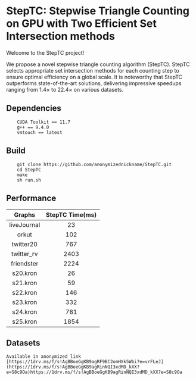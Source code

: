 
# StepTC: Stepwise Triangle Counting on GPU with Two Efficient Set Intersection methods
Welcome to the StepTC project!

We propose a novel stepwise triangle counting algorithm (StepTC). StepTC selects appropriate set intersection methods for each counting step to ensure optimal efficiency on a global scale. It is noteworthy that StepTC outperforms state-of-the-art solutions, delivering impressive speedups ranging from 1.4× to 22.4× on various datasets.

## Dependencies
```
    CUDA Toolkit == 11.7 
    g++ == 9.4.0
    vmtouch == latest
```


## Build
```
    git clone https://github.com/anonymizednickname/StepTC.git
    cd StepTC
    make
    sh run.sh
```

## Performance

| Graphs | StepTC Time(ms) |
| :---: | :---: |
| liveJournal  | 23    |
| orkut        | 102   |
| twitter20    | 767   |
| twitter_rv   | 2403  |
| friendster   | 2224  |
| s20.kron     | 26    |
| s21.kron     | 59    |
| s22.kron     | 146   |
| s23.kron     | 332   |
| s24.kron     | 781   |
| s25.kron     | 1854  |

## Datasets
    Available in anonymized link [https://1drv.ms/f/s!AgBBoeGgKB9agRF9BC2omHXk5Wbi?e=vrFLeJ](https://1drv.ms/f/s!AgBBoeGgKB9agRinNQI3xdMD_kXX?e=S8c9Oa)https://1drv.ms/f/s!AgBBoeGgKB9agRinNQI3xdMD_kXX?e=S8c9Oa
